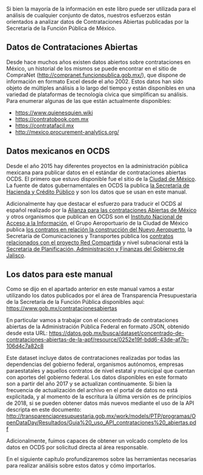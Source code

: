 Si bien la mayoría de la información en este libro puede ser utilizada para el análisis de cualquier conjunto de datos, nuestros esfuerzos  están orientados a analizar datos de Contrataciones Abiertas publicadas por la Secretaría de la Función Pública de México.

## Datos de Contrataciones Abiertas
Desde hace muchos años existen datos abiertos sobre contrataciones en México, un historial de los mismos se puede encontrar en el sitio de CompraNet (http://compranet.funcionpublica.gob.mx/), que dispone de información en formato Excel desde el año 2002. Estos datos han sido objeto de múltiples análisis a lo largo del tiempo y están disponibles en una variedad de plataformas de tecnología cívica que simplifican su análisis. Para enumerar algunas de las que están actualmente disponibles:
* https://www.quienesquien.wiki
* https://contratobook.com.mx
* https://contratafacil.mx
* http://mexico.procurement-analytics.org/

## Datos mexicanos en OCDS
Desde el año 2015 hay diferentes proyectos en la administración pública mexicana para publicar datos en el estándar de contrataciones abiertas OCDS. El primero que estuvo disponible fue el sitio de la [Ciudad de México](http://www.contratosabiertos.cdmx.gob.mx/contratos). La fuente de datos gubernamentales en OCDS la publica [la Secretaría de Hacienda y Crédito Público](https://www.gob.mx/contratacionesabiertas/home) y son los datos que se usan en este manual. 

Adicionalmente hay que destacar el esfuerzo para traducir el OCDS al español realizado por la [Alianza para las contrataciones Abiertas de México](https://www.contratacionesabiertas.mx/) y otros organismos que publican en OCDS son el [Instituto Nacional de Acceso a la Información](http://contratacionesabiertas.inai.org.mx), el Grupo Aeroportuario de la Ciudad de México publica [los contratos en relación la construcción del Nuevo Aeropuerto](https://datos.gob.mx/nuevoaeropuerto/), la Secretaría de Comunicaciones y Transportes pública los [contratos relacionados con el proyecto Red Compartida](https://datos.gob.mx/redcompartida/) y nivel subnacional está la [Secretaria de Planificación, Administración y Finanzas del Gobierno de Jalisco](https://contratacionesabiertas.jalisco.gob.mx/contratosabiertos/). 

## Los datos para este manual
Como se dijo en el apartado anterior en este manual vamos a estar utilizando los datos publicados por el área de Transparencia Presupuestaria de la Secretaría de la Función Pública disponibles aquí: https://www.gob.mx/contratacionesabiertas

En particular vamos a trabajar con el concentrado de contrataciones abiertas de la Administración Pública Federal en formato JSON, obtenido desde esta URL: https://datos.gob.mx/busca/dataset/concentrado-de-contrataciones-abiertas-de-la-apf/resource/0252e19f-bdd6-43de-af7b-106d4c7a82c8

Este dataset incluye datos de contrataciones realizadas por todas las dependencias del gobierno federal, organismos autónomos, empresas paraestatales y aquellos contratos de nivel estatal y municipal que cuentan con aportes del gobierno federal. Los datos disponibles en este formato son a partir del año 2017 y se actualizan continuamente. Si bien la frecuencia de actualización del archivo en el portal de datos no está explicitada, y al momento de la escritura la última versión es de principios de 2018, si se pueden obtener datos más nuevos mediante el uso de la API descripta en este documento: http://transparenciapresupuestaria.gob.mx/work/models/PTP/programas/OpenDataDay/Resultados/Guia%20_uso_API_contrataciones%20_abiertas.pdf

Adicionalmente, fuimos capaces de obtener un volcado completo de los datos en OCDS por solicitud directa al área responsable.

En el siguiente capítulo profundizaremos sobre las herramientas necesarias para realizar análisis sobre estos datos y cómo importarlos.
